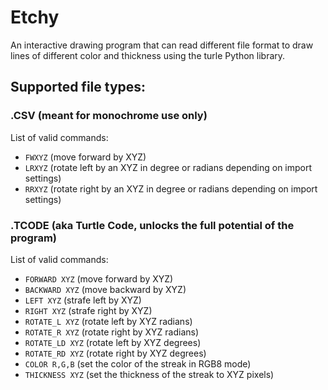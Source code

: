 # Etchy
An interactive drawing program that can read different file format to draw
lines of different color and thickness using the turle Python library.

## Supported file types:
### .CSV (meant for monochrome use only)
List of valid commands:
- `FWXYZ` (move forward by XYZ)
- `LRXYZ` (rotate left by an XYZ in degree or radians depending on import settings)
- `RRXYZ` (rotate right by an XYZ in degree or radians depending on import settings)

### .TCODE (aka Turtle Code, unlocks the full potential of the program)
List of valid commands:
- `FORWARD XYZ` (move forward by XYZ)
- `BACKWARD XYZ` (move backward by XYZ)
- `LEFT XYZ` (strafe left by XYZ)
- `RIGHT XYZ` (strafe right by XYZ)
- `ROTATE_L XYZ` (rotate left by XYZ radians)
- `ROTATE_R XYZ` (rotate right by XYZ radians)
- `ROTATE_LD XYZ` (rotate left by XYZ degrees)
- `ROTATE_RD XYZ` (rotate right by XYZ degrees)
- `COLOR R,G,B` (set the color of the streak in RGB8 mode)
- `THICKNESS XYZ` (set the thickness of the streak to XYZ pixels)
